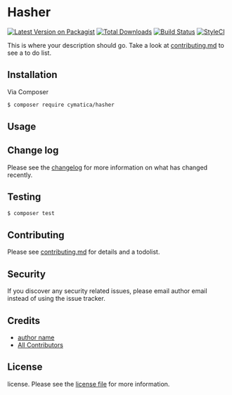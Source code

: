 # Hasher

[![Latest Version on Packagist][ico-version]][link-packagist]
[![Total Downloads][ico-downloads]][link-downloads]
[![Build Status][ico-travis]][link-travis]
[![StyleCI][ico-styleci]][link-styleci]

This is where your description should go. Take a look at [contributing.md](contributing.md) to see a to do list.

## Installation

Via Composer

``` bash
$ composer require cymatica/hasher
```

## Usage

## Change log

Please see the [changelog](changelog.md) for more information on what has changed recently.

## Testing

``` bash
$ composer test
```

## Contributing

Please see [contributing.md](contributing.md) for details and a todolist.

## Security

If you discover any security related issues, please email author email instead of using the issue tracker.

## Credits

- [author name][link-author]
- [All Contributors][link-contributors]

## License

license. Please see the [license file](license.md) for more information.

[ico-version]: https://img.shields.io/packagist/v/cymatica/hasher.svg?style=flat-square
[ico-downloads]: https://img.shields.io/packagist/dt/cymatica/hasher.svg?style=flat-square
[ico-travis]: https://img.shields.io/travis/cymatica/hasher/master.svg?style=flat-square
[ico-styleci]: https://styleci.io/repos/12345678/shield

[link-packagist]: https://packagist.org/packages/cymatica/hasher
[link-downloads]: https://packagist.org/packages/cymatica/hasher
[link-travis]: https://travis-ci.org/cymatica/hasher
[link-styleci]: https://styleci.io/repos/12345678
[link-author]: https://github.com/cymatica
[link-contributors]: ../../contributors
